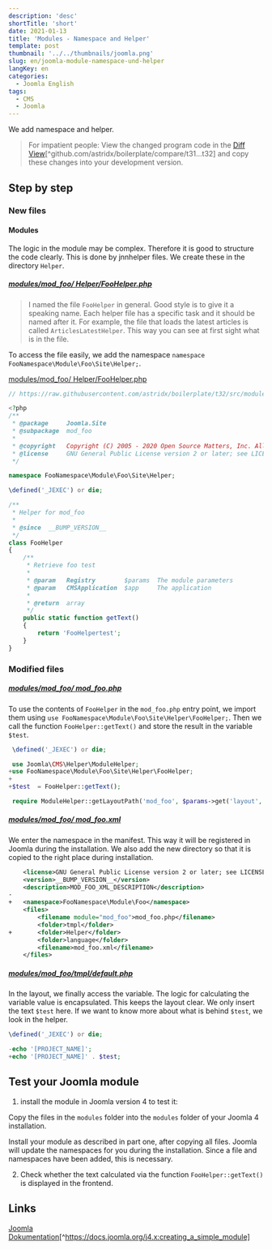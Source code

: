 ```yaml
---
description: 'desc'
shortTitle: 'short'
date: 2021-01-13
title: 'Modules - Namespace and Helper'
template: post
thumbnail: '../../thumbnails/joomla.png'
slug: en/joomla-module-namespace-und-helper
langKey: en
categories:
  - Joomla English
tags:
  - CMS
  - Joomla
---
```


We add namespace and helper.<!-- \index{module!helper} --><!-- \index{module!namespace} -->

> For impatient people: View the changed program code in the [Diff View](https://github.com/astridx/boilerplate/compare/t31...t32)[^github.com/astridx/boilerplate/compare/t31...t32] and copy these changes into your development version.

## Step by step

### New files

#### Modules

The logic in the module may be complex. Therefore it is good to structure the code clearly. This is done by jnnhelper files. We create these in the directory `Helper`.

<!-- prettier-ignore -->
##### [modules/mod\_foo/ Helper/FooHelper.php](https://github.com/astridx/boilerplate/blob/13117ebddfc12db184cd96f3f4db1c794bfa735b/src/modules/mod_foo/Helper/FooHelper.php)

> I named the file `FooHelper` in general. Good style is to give it a speaking name. Each helper file has a specific task and it should be named after it. For example, the file that loads the latest articles is called `ArticlesLatestHelper`. This way you can see at first sight what is in the file.

To access the file easily, we add the namespace `namespace FooNamespace\Module\Foo\Site\Helper;`.

[modules/mod_foo/ Helper/FooHelper.php](https://raw.githubusercontent.com/astridx/boilerplate/t32/src/modules/mod_foo/src/Helper/FooHelper.php)

```php
// https://raw.githubusercontent.com/astridx/boilerplate/t32/src/modules/mod_foo/src/Helper/FooHelper.php

<?php
/**
 * @package     Joomla.Site
 * @subpackage  mod_foo
 *
 * @copyright   Copyright (C) 2005 - 2020 Open Source Matters, Inc. All rights reserved.
 * @license     GNU General Public License version 2 or later; see LICENSE.txt
 */

namespace FooNamespace\Module\Foo\Site\Helper;

\defined('_JEXEC') or die;

/**
 * Helper for mod_foo
 *
 * @since  __BUMP_VERSION__
 */
class FooHelper
{
	/**
	 * Retrieve foo test
	 *
	 * @param   Registry        $params  The module parameters
	 * @param   CMSApplication  $app     The application
	 *
	 * @return  array
	 */
	public static function getText()
	{
		return 'FooHelpertest';
	}
}

```

### Modified files

<!-- prettier-ignore -->
##### [modules/mod\_foo/ mod_foo.php](https://github.com/astridx/boilerplate/blob/13117ebddfc12db184cd96f3f4db1c794bfa735b/src/modules/mod_foo/mod_foo.php)

To use the contents of `FooHelper` in the `mod_foo.php` entry point, we import them using `use FooNamespace\Module\Foo\Site\Helper\FooHelper;`. Then we call the function `FooHelper::getText()` and store the result in the variable `$test`.

```php {diff}
 \defined('_JEXEC') or die;

 use Joomla\CMS\Helper\ModuleHelper;
+use FooNamespace\Module\Foo\Site\Helper\FooHelper;
+
+$test  = FooHelper::getText();

 require ModuleHelper::getLayoutPath('mod_foo', $params->get('layout', 'default'));
```

<!-- prettier-ignore -->
##### [modules/mod\_foo/ mod_foo.xml](https://github.com/astridx/boilerplate/blob/13117ebddfc12db184cd96f3f4db1c794bfa735b/src/modules/mod_foo/mod_foo.xml)

We enter the namespace in the manifest. This way it will be registered in Joomla during the installation. We also add the new directory so that it is copied to the right place during installation.

```xml {diff}
 	<license>GNU General Public License version 2 or later; see LICENSE.txt</license>
 	<version>__BUMP_VERSION__</version>
 	<description>MOD_FOO_XML_DESCRIPTION</description>
-
+	<namespace>FooNamespace\Module\Foo</namespace>
 	<files>
 		<filename module="mod_foo">mod_foo.php</filename>
 		<folder>tmpl</folder>
+		<folder>Helper</folder>
 		<folder>language</folder>
 		<filename>mod_foo.xml</filename>
 	</files>

```

<!-- prettier-ignore -->
##### [modules/mod\_foo/tmpl/default.php](https://github.com/astridx/boilerplate/blob/13117ebddfc12db184cd96f3f4db1c794bfa735b/src/modules/mod_foo/tmpl/default.php)

In the layout, we finally access the variable. The logic for calculating the variable value is encapsulated. This keeps the layout clear. We only insert the text `$test` here. If we want to know more about what is behind `$test`, we look in the helper.

```php {diff}
\defined('_JEXEC') or die;

-echo '[PROJECT_NAME]';
+echo '[PROJECT_NAME]' . $test;
```

## Test your Joomla module

1. install the module in Joomla version 4 to test it:

Copy the files in the `modules` folder into the `modules` folder of your Joomla 4 installation.

Install your module as described in part one, after copying all files. Joomla will update the namespaces for you during the installation. Since a file and namespaces have been added, this is necessary.

2. Check whether the text calculated via the function `FooHelper::getText()` is displayed in the frontend.

## Links

[Joomla Dokumentation](https://docs.joomla.org/J4.x:Creating_a_Simple_Module)[^https://docs.joomla.org/j4.x:creating_a_simple_module]
<img src="https://vg08.met.vgwort.de/na/dcdcb2f87a6d452abb0a600b37f839a4" width="1" height="1" alt="">

